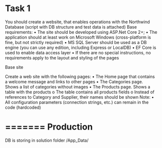 Task 1
=======
You should create a website, that enables operations with the Northwind Database (script with DB structure and test data is attached)
Base requirements:
•	The site should be developed using ASP.Net Core 2+;
•	The application should at least work on Microsoft Windows (cross-platform is fine, but not strictly required) 
•	MS SQL Server should be used as a DB engine (you can use any edition, including Express or LocalDB)
•	EF Core is used to enable data access layer
•	If there are no special instructions, no requirements apply to the layout and styling of the pages

Base site

Create a web site with the following pages:
•	The Home page that contains a welcome message and links to other pages
•	The Categories page. Shows a list of categories without images
•	The Products page. Shows a table with the products 
o	The table contains all products fields
o	Instead of references to Category and Supplier, their names should be shown
Note:
•	All configuration parameters (connection strings, etc.) can remain in the code (hardcoded)

=======
Production
=======
DB is storing in solution folder /App_Data/

